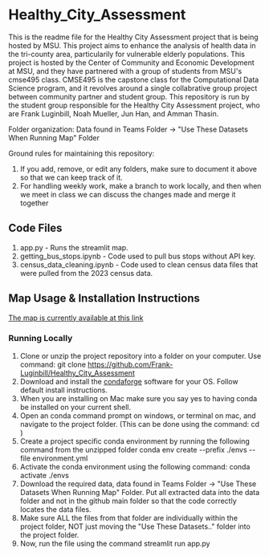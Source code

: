 # Healthy_City_Assessment

This is the readme file for the Healthy City Assessment project that is being hosted by MSU. This project aims to enhance the analysis of health data in the tri-county area, particularily for vulnerable elderly populations. This project is hosted by the Center of Community and Economic Development at MSU, and they have partnered with a group of students from MSU's cmse495 class. CMSE495 is the capstone class for the Computational Data Science program, and it revolves around a single collabrative group project between community partner and student group. This repository is run by the student group responsible for the Healthy City Assessment project, who are Frank Luginbill, Noah Mueller, Jun Han, and Amman Thasin.

Folder organization:
Data found in Teams Folder -> "Use These Datasets When Running Map" Folder


Ground rules for maintaining this repository:
1. If you add, remove, or edit any folders, make sure to document it above so that we can keep track of it.
2. For handling weekly work, make a branch to work locally, and then when we meet in class we can discuss the changes made and merge it together

## Code Files
1. app.py - Runs the streamlit map.
2. getting_bus_stops.ipynb - Code used to pull bus stops without API key.
3. census_data_cleaning.ipynb - Code used to clean census data files that were pulled from the 2023 census data.

## Map Usage & Installation Instructions
[The map is currently available at this link](https://msu-healthy-city-map.streamlit.app/)

### Running Locally
1. Clone or unzip the project repository into a folder on your computer. Use command: git clone https://github.com/Frank-Luginbill/Healthy_City_Assessment
2. Download and install the [condaforge](https://conda-forge.org/) software for your OS. Follow default install instructions.
3. When you are installing on Mac make sure you say yes to having conda be installed on your current shell.
4. Open an conda command prompt on windows, or terminal on mac, and navigate to the project folder. (This can be done using the command: cd <PATH>)
5. Create a project specific conda environment by running the following command from the unzipped folder conda env create --prefix ./envs --file environment.yml
6. Activate the conda environment using the following command: conda activate ./envs
7. Download the required data, data found in Teams Folder -> "Use These Datasets When Running Map" Folder. Put all extracted data into the data folder and not in the github main folder so that the code correctly locates the data files.
8. Make sure ALL the files from that folder are individually within the project folder, NOT just moving the "Use These Datasets.." folder into the project folder.
9. Now, run the file using the command streamlit run app.py

